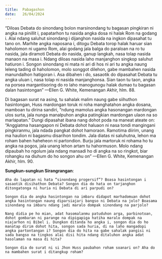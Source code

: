 ```yaml
---
title:  Pabagashon
date:   26/04/2024
---
```


“Diloas Debata do sinondang bolon marsinondang tu bagasan pingkiran ni angka na pinillit i, papatarhon tu nasida angka dosa ni halak Rom na godang i. Alai ndang saluhut sinondang i dijanghon nasida na ingkon dipasahat tu tano on. Marhite angka naposana i, ditogu Debata torop halak haruar sian haholomon ni ugamo Rom, alai godang jala balga do paraloan na ro tu nasida, jala diramoti Debata do nasida, ganup langkah, nasa tolap nasida manaon na masa i. Ndang diloas nasida laho manjanghon singkop saluhut hatiuron i. Songon sinondang ni mata ni ari di hos ni ari tu angka naung leleng tading di haholomon, molo songgot dilehon, gabe mambahen nasida manundalhon hatigoran i. Asa dibahen i do, sasaotik do dipasahat Debata tu angka uluan i, nasa tolap ni nasida manjanghonsa. Sian taon tu taon, angka na porsea margantisoring do ro laho manogunogu halak dumao tu bagasan dalan hasintongan” —Ellen G. White, Kemenangan Akhir, hlm. 88.

Di bagasan surat na asing, tu sahalak malim naung gabe siihuthon hasintongan, Huss mardongan toruk ni roha manghatahon angka dosana, mamboan tu dirina sandiri, “ndung mamolus angka hasonangan mardongan ulos surta, jala nunga manalpuhon angka patingkian mardongan ulaon na so marlapatan.” Dungi dipasahat ibana nang dohot poda na maneat ateate on: “Anggiatma hasangapon ni Debata dohot haluaon ni nasa tondi mangingani pingkiranmu, jala ndada pangkat dohot hamoraon. Ramotima diirim, unang ma haulion ni bagasmu disarihon tondim. Jala diatas ni saluhutna, lehon ma roham bahen haheheon ni partondion. Burju jala martoruk ni rohama ho tu angka na pogos, jala unang lehon artam tu hahormuson. Molo ndang dipaubah ho ngolum jala ndang mansadi ho di angka na so ringkot, biar rohangku na diuhum do ho songon ahu on” —Ellen G. White, Kemenangan Akhir, hlm. 90.

**Sungkun-sungkun Sirangrangan**:

`Aha do lapatan ni hata “sinondang progersif”? Boasa hasintongan i sasaotik disihathon Debata? Songon dia do hata on tarjanghon ditongatonga ni huria ni Debata di ari parpudi on?`

`Songon dia do angka hasintongan na imbaru didapot marhadomuan dohot angka hasintongan naung diparsiajari bangso ni Debata na jolo? Boasama sinondang na imbaru ndang jadi maralo dompak sinondang na parjolo?`

`Nang didia pe ho mian, adat hasomalanmu patuduhon arga, parbinotoan, dohot gombaran ni parange na dipigapiga hatiha maralo dompak na niajarhon ni Bibel i. Dungkon ditanda ho angka i, songon dia do ho manatap dirim dohot hita, songon sada huria, di na laho mangadopi angka partontangan i? Songon dia do hita na gabe sahalak pangisi ni sada bangso na tingkos alai disi hita ndang ditaluhon angka adat hasolaman na masa di hita?`

`Songon dia do surat ni si Jhon Huss paubahon roham soanari on? Aha do na mambahen surat i ditangkup roham?`